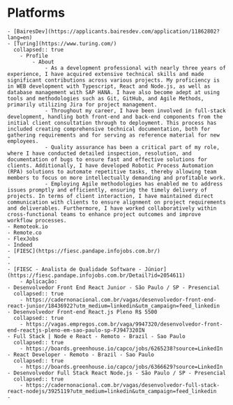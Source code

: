 # Platforms
	- [BairesDev](https://applicants.bairesdev.com/application/11862802?lang=en)
	- [Turing](https://www.turing.com/)
	  collapsed:: true
		- Profile
			- About
				- As a development professional with nearly three years of experience, I have acquired extensive technical skills and made significant contributions across various projects. My proficiency is in WEB development with Typescript, React and Node.js, as well as database management with SAP HANA. I have also become adept at using tools and methodologies such as Git, GitHub, and Agile Methods, primarily utilizing Jira for project management.
				- Throughout my career, I have been involved in full-stack development, handling both front-end and back-end components from the initial client consultation through to deployment. This process has included creating comprehensive technical documentation, both for gathering requirements and for serving as reference material for new employees.
				- Quality assurance has been a critical part of my role, where I have conducted detailed inspection, resolution, and documentation of bugs to ensure fast and effective solutions for clients. Additionally, I have developed Robotic Process Automation (RPA) solutions to automate repetitive tasks, thereby allowing team members to focus on more intellectually demanding and profitable work.
				- Employing Agile methodologies has enabled me to address issues promptly and efficiently, ensuring the timely delivery of projects. In terms of client interaction, I have maintained direct communication with clients to ensure alignment on project requirements and deliverables. Furthermore, I have worked collaboratively within cross-functional teams to enhance project outcomes and improve workflow processes.
	- Remoteok.io
	- Remote.co
	- FlexJobs
	- Indeed
	- [FIESC](https://fiesc.pandape.infojobs.com.br/)
	-
	-
	- [FIESC - Analista de Qualidade Software - Júnior](https://fiesc.pandape.infojobs.com.br/Detail?id=2054611)
		- Aplicação:
	- Desenvolvedor Front End React Junior - São Paulo / SP - Presencial
	  collapsed:: true
		- https://cadernonacional.com.br/vagas/desenvolvedor-front-end-react-junior/18436922?utm_medium=linkedin&utm_campaign=feed_linkedin
	- Desenvolvedor Front-end React.js Pleno R$ 5500
	  collapsed:: true
		- https://vagas.empregos.com.br/vaga/9947320/desenvolvedor-front-end-reactjs-pleno-em-sao-paulo-sp-FJ947320IN
	- Full Stack | Node e React - Remoto - Brazil - Sao Paulo
	  collapsed:: true
		- https://boards.greenhouse.io/capco/jobs/6265238?source=LinkedIn
	- React Developer - Remoto - Brazil - Sao Paulo
	  collapsed:: true
		- https://boards.greenhouse.io/capco/jobs/6366629?source=LinkedIn
	- Desenvolvedor Full Stack React Node.js - São Paulo / SP - Presencial
	  collapsed:: true
		- https://cadernonacional.com.br/vagas/desenvolvedor-full-stack-react-nodejs/3925119?utm_medium=linkedin&utm_campaign=feed_linkedin
	-